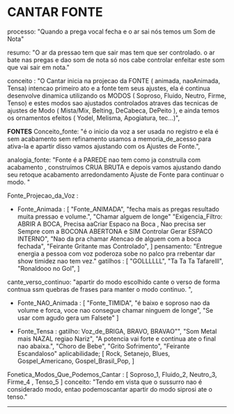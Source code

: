 # CANTAR FONTE

processo: "Quando a prega vocal fecha e o ar sai nós temos um Som de Nota"

resumo: "O ar da pressao tem que sair mas tem que ser controlado. o ar bate nas pregas e dao som de nota só nos cabe controlar enfeitar este som que vai sair em nota."

conceito : "O Cantar inicia na projecao da FONTE ( animada, naoAnimada, Tensa) intencao primeiro ato e a fonte tem seus ajustes, ela é continua desenvolve dinamica utilizando os MODOS ( Soproso, Fluido, Neutro, Firme, Tenso) e estes modos sao ajustados controlados atraves das tecnicas de ajustes de Modo ( Mista/Mix, Belting, DeCabeca, DePeito ), e ainda temos os ornamentos efeitos ( Yodel, Melisma, Apogiatura, tec...)",

**FONTES**
Conceito_fonte: "é o inicio da voz a ser usada no registro e ela é sem acabamento sem refinamento usamos a memoria_de_acesso para ativa-la e apartir disso vamos ajustando com os Ajustes de Fonte.",

analogia_fonte: "Fonte é a PAREDE nao tem como ja construila com acabamento , construímos CRUA BRUTA e depois vamos ajustando dando seu retoque acabamento arredondamento Ajuste de Fonte para continuar o modo. "

Fonte_Projecao_da_Voz :
 - Fonte_Animada : [ "Fonte_ANIMADA", "fecha mais as pregas resultado muita pressao e volume.", "Chamar alguem de longe" "Exigencia_Filtro: ABRIR A BOCA, Precisa aaCriar Espaco na Boca , Nao precisa ser Sempre com a BOCONA ABERTONA e SIM Controlar Gerar ESPACO INTERNO", "Nao da pra chamar Atencao de alguem com a boca fechada", "Feirante Gritante mas Controlado", ]
  pensamento: "Entregue energia a pessoa com voz poderoza sobe no palco pra rrebentar dar show timidez nao tem vez."
  gatilhos : [ "GOLLLLLL", "Ta Ta Ta Tafarelll", "Ronaldooo no Gol", ]

cante_verso_continuo: "apartir do modo escolhido cante o verso de forma contnua ssm quebras de frases para manter o modo continuo. ",

- Fonte_NAO_Animada : [ "Fonte_TIMIDA",  "é baixo e soproso nao da volume e forca, voce nao consegue chamar ninguem de longe", "Se usar com agudo gera um Falsete" ]

- Fonte_Tensa :
  gatilho: Voz_de_BRIGA, BRAVO, BRAVAO"", "Som Metal mais NAZAL regiao Nariz", "A potencia vai forte e continua ate o final nao abaixa.", "Choro de Bebe", "Grito Sofrimento", "Feirante Escandaloso"
  aplicabilidade; [ Rock, Setanejo, Blues, Gospel_Americano, Gospel_Brasil_Pop, ]


Fonetica_Modos_Que_Podemos_Cantar : [ Soproso_1, Fluido_2, Neutro_3, Firme_4 , Tenso_5 ]
conceito: "Tendo em vista que o sussurro nao é considerado modo, entao podemoscantar apartir do modo siprosi ate o tenso."

---

